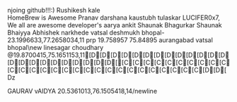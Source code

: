 njoing github!!!:)
Rushikesh kale  
HomeBrew is Awesome
Pranav
darshana
kaustubh tulaskar
LUCIFER0x7, We all are awesome developer's 
aarya
ankit 
Shaunak Bhagurkar
Shaunak Bhaiyya
Abhishek narkhede
vatsal deshmukh bhopal-23.1996633,77.2658034,11
prp 19.758957 75.84895 aurangabad
vatsal bhopal\new linesagar choudhary @19.8700415,75.1651153,11[D[D[D[D[D[D[D[D[D[D[D[D[D[D[D[D[D[D[D[D[D[D[D[[C[C[C[C[C[C[C[C[C[C[C[C[C[C[C[C[C[C[C[C[C[C[C[C[C[C[C[C[D[D[Dz



GAURAV vAIDYA 20.5361013,76.1505418,14/newline
